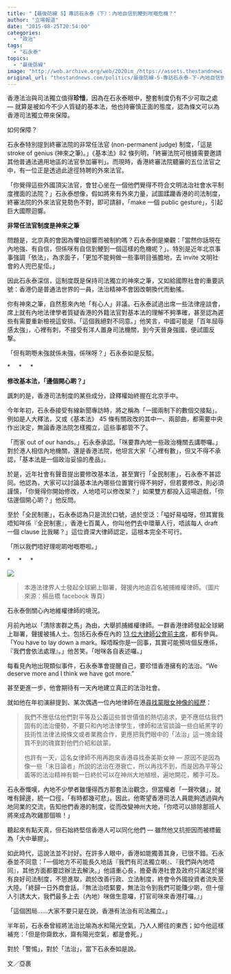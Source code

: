 ```yaml
---
title: "【最後防線 5】專訪石永泰（下）：內地自信到鯁到咁嘅危機？"
author: "立場報道"
date: "2015-08-25T20:54:00"
categories:
  - "政治"
tags:
  - "石永泰"
topics:
  - "最後防線"
image: "http://web.archive.org/web/2020im_/https://assets.thestandnews.com/media/photos/10985887_872411292852276_3961507293088078629_n_chLTF_1200x0_2b36p.jpg"
original_url: "thestandnews.com/politics/最後防線-5-專訪石永泰-下-內地自信到鯁到咁嘅危機"
---
```

香港法治與司法獨立值得**珍惜**，因為在石永泰眼中，整套制度仍有不少可取之處 — 就算是被如今不少人質疑的基本法，他也持審慎正面的態度，認為條文可以為香港司法獨立帶來保障。

如何保障？

石永泰特別提到終審法院的非常任法官 (non-permanent judge) 制度，「這是 stroke of genius (神來之筆)。」《基本法》82 條列明，「終審法院可根據需要邀請其他普通法適用地區的法官參加審判」。而現時，香港終審法院聽審的五位法官之中，有一位正是透過此途徑特聘的外來法官。

「你覺得這些外國頂尖法官，會甘心坐在一個他們覺得不符合文明法治社會水平制度裡面的法院？」石永泰想像，假如將來有外來力量，試圖蹂躪香港的司法制度，終審法院的外來法官見勢色不對，即可請辭，「make 一個 public gesture」，引起巨大國際迴響。

**非常任法官制度是神來之筆**

問題是，北京真的會因為懼怕迴響而被制約嗎？石永泰倒是樂觀：「當然你話現在內地強、有自信，但係咪有自信到鯁到一個這樣的危機呢？」。特別是近年北京事事強調「依法」，為求面子，「更加不能夠做一些事明目張膽地，去 invite 文明社會的人兜巴星佢。」

因此石永泰深信，這制度既是保持司法獨立的神來之筆，又如給國際社會的重要訊號：香港仍是普通法世界的一員，法治精神不會因改朝換代而動搖。

你有神來之筆，自然惹來內地「有心人」非議。石永泰試過出席一些法律座談會，席上就有內地法律學者質疑香港的外籍法官對基本法的理解不夠準確，甚至認為遲些有需要重新檢視這安排。「這個我絕對不同意。」他笑言，中國可能是「百年屈辱感太強」，心裡有刺，不接受有洋人置身司法機關，到今天晉身強國，便試圖反撃。

「但有啲嘢未強就係未強，係咪呀？」石永泰如是反駁。

\*     \*     \*

**修改基本法，「邊個開心啲？」**

諷刺的是，香港司法制度的某些成分，詮釋權始終握在北京手中。

今年年初，石永泰接受有線新聞專訪時，將之稱為「一國兩制下的數個交接點」。例如是人大釋法，又或《基本法》 45 條有關政改的其中一、兩部曲，都需要中央作出決定，無論香港法院怎樣獨立，這些事都管不了。

「而家 out of our hands。」石永泰承認。「咪要靠內地一些政治機關去講嘢囉。」對於港人相信內地機關，還是香港法院，他坦言大家「心裡有數」，但又不得不承認，「基本法是一個政治妥協的產品」。

於是，近年社會有聲音提出要修改基本法，甚至實行「全民制憲」，石永泰不甚認同。他認為，大家可以討論基本法內哪些位置實行得不夠好，但若要修改，則必須謹慎，「你覺得你開始修改，人地唔可以修改架？」如果雙方都投入這場遊戲，「你估邊個開心啲？」他反問。

至於「全民制憲」，石永泰認為只是流於口號，過於空泛：「嗌好易嗌呀，但其實我唔知咩係『全民制憲』，香港七百萬人，你叫他們去中環華人行，唔該每人 draft 一個 clause 比我睇？」這位資深大律師認定，這根本完全不可行。

「所以我們唔好理呢啲咁嘅嘢啦。」

\*     \*     \*

![](http://web.archive.org/web/2020im_/https://assets.thestandnews.com/media/photos/10985887_872411292852276_3961507293088078629_n_chLTF_1200x0_2b36p.jpg)
> 本港法律界人士發起全球網上聯署，聲援內地逾百名被捕維權律師。（圖片來源：楊岳橋 facebook 專頁）

石永泰倒關心內地維權律師的境況。

月前內地以「清除害群之馬」為由，大舉抓捕維權律師。一群香港律師發起全球網上聯署，聲援被捕人士。包括石永泰在內的 [13 位大律師公會前主席](../../politics/%E6%9D%8E%E6%9F%B1%E9%8A%98-%E5%BC%B5%E5%81%A5%E5%88%A9-%E4%BD%99%E8%8B%A5%E8%96%87-%E6%B9%AF%E5%AE%B6%E9%A9%8A-%E7%9F%B3%E6%B0%B8%E6%B3%B0-13%E5%89%8D%E5%A4%A7%E5%BE%8B%E5%B8%AB%E5%85%AC%E6%9C%83%E4%B8%BB%E5%B8%AD-%E8%81%AF%E7%BD%B2%E8%81%B2%E6%8F%B4%E8%A2%AB%E6%8D%95%E5%A4%A7%E9%99%B8%E7%B6%AD%E6%AC%8A%E5%BE%8B%E5%B8%AB/)，都有參與。「You have to lay down a mark。睬唔睬你是一回事，其實可能預咗個反應係，『我們會依法處理』。」他苦笑。「咁咪各自表述囉。」

每看見內地出現類似事件，石永泰準會提醒自己，要珍惜香港擁有的法治。“We deserve more and I think we have got more.”

甚至更進一步，他會期待有一天內地建立真正的法治社會。

就如他在年初演辭提到、某次偶遇一位內地律師在港[尋找蒙眼女神像的經歷](../../politics/%E6%88%91%E5%8F%AA%E6%83%B3%E7%9C%8B%E9%82%A3%E8%92%99%E7%9C%BC%E7%9A%84%E5%A5%B3%E7%A5%9E/)：

> 我們不應低估他們對平等及公義這些普世價值的熱切追求，更不應低估我們固有的法治優勢，不要只和內地法律學生，律師和法官談論一些白紙黑字的技術性法律法規條文或者業務合作，更應把我們眼中的「法治」這一塊金錢買不到的瑰寶對他們介紹和啟蒙。
> 
> 也許有一天，這名女律師不用再跑來香港尋找泰美斯女神 — 原因不是因為像一些「末日論者」所說的法治在港衰亡，所以再找不到，而是因為平等公義等的法治精神有朝一日終於可以在神州大地植根，遍地開花，觸手可及。

石永泰慨嘆，內地不少學者雖懂得西方那套法治觀念，但當權者「一聲吹雞」，就唯有歸邊，統一口徑，「有時都幾可悲」。因此，他寄望香港司法人員能夠透過與內地同業的交流，告知他們香港的制度，從而改變神州大地，「你唔可以排除那班人將來成為吹雞那個嘛！」

聽起來有點天真，但石始終堅信香港人可以同化他們 — 雖然他又抗拒因而被標籤為「大中華膠」。

如此時代，這說法並不討好。在許多人眼中，香港如能獨善其身，已很不錯。石永泰並不同意：「一個地方不可能長久地話『我們有司法獨立喇』、『我們與內地唔同』，其他方面都要諗辦法去解決。」他語重心長，擔憂香港社會及政府只滿足於擁有良好司法制度，不思進取，疏於改善行政、立法制度，終會令外國投資者流失至大陸。「終歸一日外商會話，『無法治唔緊要，無法治令到我們可能賺少啲，但十億人引誘太大，我們最多上去（內地）咪做生意囉，打官司咪來香港打囉。』」

「這個困局……大家不要只是在說，香港有法治有司法獨立。」

半年前，石永泰曾經將法治比喻為水和陽光空氣，乃人人嚮往的東西；如今他這樣補充：「但是你齋飲水，齋有陽光空氣，都是會死。」

對於「警惕」，對於「法治」，當下石永泰如是說。

文／亞裹